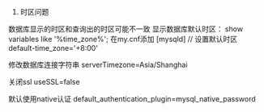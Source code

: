 1. 时区问题

数据库显示的时区和查询出的时区可能不一致
显示数据库默认时区：
show variables like '%time_zone%'; 
在my.cnf添加
[mysqld]
// 设置默认时区
default-time_zone='+8:00'

修改数据库连接字符串 serverTimezone=Asia/Shanghai

关闭ssl
useSSL=false

默认使用native认证
default_authentication_plugin=mysql_native_password